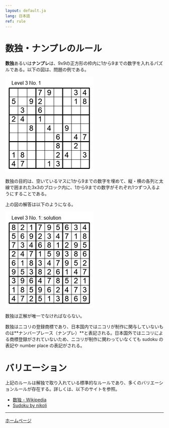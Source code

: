 ```yaml
---
layout: default.ja
lang: 日本語
ref: rule
---
```


# 数独・ナンプレのルール

**数独**あるいは**ナンプレ**は、9x9の正方形の枠内に1から9までの数字を入れるパズルである。以下の図は、問題の例である。

![](img/3-1.jpg)

数独の目的は、空いているマスに1から9までの数字を埋めて、縦・横の各列と太線で囲まれた3x3のブロック内に、1から9までの数字がそれぞれ1つずつ入るようにすることである。

上の図の解答は以下のようになる。

![](img/3-1s.jpg)

数独は正解が唯一でなければならない。

数独はニコリの登録商標であり、日本国内ではニコリが制作に関与していないものは**ナンバープレース（ナンプレ）**と表記される。日本国外ではニコリによる商標登録がされていないため、ニコリが制作に関わっていなくても sudoku の表記や number place の表記がされる。

# バリエーション

上記のルールは解独で取り入れている標準的なルールであり、多くのバリエーションルールが存在する。詳しくは、以下のサイトを参照。

- [数独 - Wikipedia](https://ja.wikipedia.org/wiki/%E6%95%B0%E7%8B%AC)
- [Sudoku by nikoli](http://nikoli.co.jp/en/puzzles/sudoku.html)

- - -

[ホームページ](./ja)
